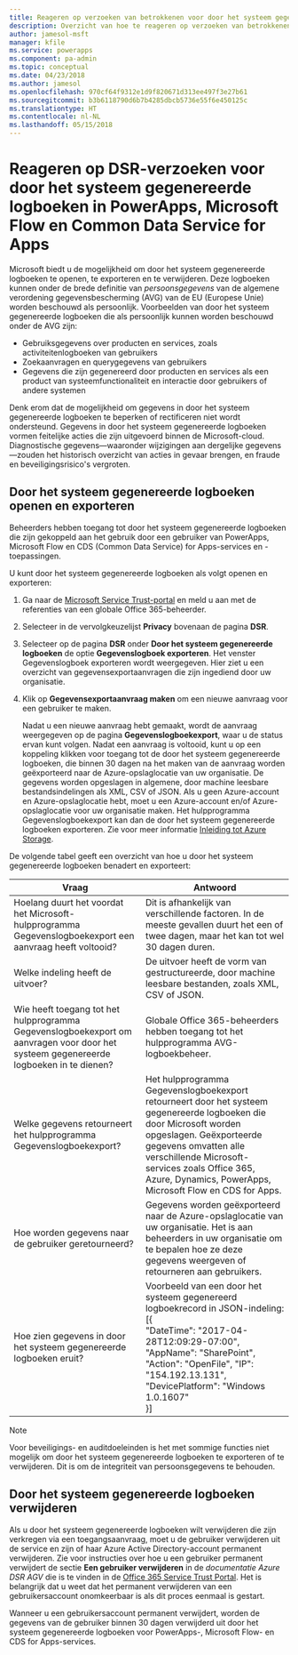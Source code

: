 ```yaml
---
title: Reageren op verzoeken van betrokkenen voor door het systeem gegenereerde logboeken in PowerApps, Microsoft Flow en Common Data Service (CDS) for Apps | Microsoft Docs
description: Overzicht van hoe te reageren op verzoeken van betrokkenen voor door het systeem gegenereerde logboeken in PowerApps, Microsoft Flow en Common Data Service (CDS) for Apps
author: jamesol-msft
manager: kfile
ms.service: powerapps
ms.component: pa-admin
ms.topic: conceptual
ms.date: 04/23/2018
ms.author: jamesol
ms.openlocfilehash: 970cf64f9312e1d9f820671d313ee497f3e27b61
ms.sourcegitcommit: b3b6118790d6b7b4285dbcb5736e55f6e450125c
ms.translationtype: HT
ms.contentlocale: nl-NL
ms.lasthandoff: 05/15/2018
---
```

# <a name="responding-to-dsr-requests-for-system-generated-logs-in-powerapps-microsoft-flow-and-common-data-service-for-apps"></a>Reageren op DSR-verzoeken voor door het systeem gegenereerde logboeken in PowerApps, Microsoft Flow en Common Data Service for Apps
Microsoft biedt u de mogelijkheid om door het systeem gegenereerde logboeken te openen, te exporteren en te verwijderen. Deze logboeken kunnen onder de brede definitie van *persoonsgegevens* van de algemene verordening gegevensbescherming (AVG) van de EU (Europese Unie) worden beschouwd als persoonlijk. Voorbeelden van door het systeem gegenereerde logboeken die als persoonlijk kunnen worden beschouwd onder de AVG zijn:
* Gebruiksgegevens over producten en services, zoals activiteitenlogboeken van gebruikers
* Zoekaanvragen en querygegevens van gebruikers
* Gegevens die zijn gegenereerd door producten en services als een product van systeemfunctionaliteit en interactie door gebruikers of andere systemen

Denk erom dat de mogelijkheid om gegevens in door het systeem gegenereerde logboeken te beperken of rectificeren niet wordt ondersteund. Gegevens in door het systeem gegenereerde logboeken vormen feitelijke acties die zijn uitgevoerd binnen de Microsoft-cloud. Diagnostische gegevens&mdash;waaronder wijzigingen aan dergelijke gegevens&mdash;zouden het historisch overzicht van acties in gevaar brengen, en fraude en beveiligingsrisico's vergroten.

## <a name="accessing-and-exporting-system-generated-logs"></a>Door het systeem gegenereerde logboeken openen en exporteren
Beheerders hebben toegang tot door het systeem gegenereerde logboeken die zijn gekoppeld aan het gebruik door een gebruiker van PowerApps, Microsoft Flow en CDS (Common Data Service) for Apps-services en -toepassingen.

U kunt door het systeem gegenereerde logboeken als volgt openen en exporteren:

1. Ga naar de [Microsoft Service Trust-portal](https://servicetrust.microsoft.com/) en meld u aan met de referenties van een globale Office 365-beheerder.

2. Selecteer in de vervolgkeuzelijst **Privacy** bovenaan de pagina **DSR**.

3. Selecteer op de pagina **DSR** onder **Door het systeem gegenereerde logboeken** de optie **Gegevenslogboek exporteren**. Het venster Gegevenslogboek exporteren wordt weergegeven. Hier ziet u een overzicht van gegevensexportaanvragen die zijn ingediend door uw organisatie.

4. Klik op **Gegevensexportaanvraag maken** om een nieuwe aanvraag voor een gebruiker te maken.

    Nadat u een nieuwe aanvraag hebt gemaakt, wordt de aanvraag weergegeven op de pagina **Gegevenslogboekexport**, waar u de status ervan kunt volgen. Nadat een aanvraag is voltooid, kunt u op een koppeling klikken voor toegang tot de door het systeem gegenereerde logboeken, die binnen 30 dagen na het maken van de aanvraag worden geëxporteerd naar de Azure-opslaglocatie van uw organisatie. De gegevens worden opgeslagen in algemene, door machine leesbare bestandsindelingen als XML, CSV of JSON. Als u geen Azure-account en Azure-opslaglocatie hebt, moet u een Azure-account en/of Azure-opslaglocatie voor uw organisatie maken. Het hulpprogramma Gegevenslogboekexport kan dan de door het systeem gegenereerde logboeken exporteren. Zie voor meer informatie [Inleiding tot Azure Storage](https://docs.microsoft.com/azure/storage/common/storage-introduction).

De volgende tabel geeft een overzicht van hoe u door het systeem gegenereerde logboeken benadert en exporteert:

| Vraag | Antwoord |
| --- | --- |
| Hoelang duurt het voordat het Microsoft-hulpprogramma Gegevenslogboekexport een aanvraag heeft voltooid? |    Dit is afhankelijk van verschillende factoren. In de meeste gevallen duurt het een of twee dagen, maar het kan tot wel 30 dagen duren.
| Welke indeling heeft de uitvoer? | De uitvoer heeft de vorm van gestructureerde, door machine leesbare bestanden, zoals XML, CSV of JSON.
| Wie heeft toegang tot het hulpprogramma Gegevenslogboekexport om aanvragen voor door het systeem gegenereerde logboeken in te dienen? | Globale Office 365-beheerders hebben toegang tot het hulpprogramma AVG-logboekbeheer.
| Welke gegevens retourneert het hulpprogramma Gegevenslogboekexport? | Het hulpprogramma Gegevenslogboekexport retourneert door het systeem gegenereerde logboeken die door Microsoft worden opgeslagen. Geëxporteerde gegevens omvatten alle verschillende Microsoft-services zoals Office 365, Azure, Dynamics, PowerApps, Microsoft Flow en CDS for Apps.
| Hoe worden gegevens naar de gebruiker geretourneerd? |   Gegevens worden geëxporteerd naar de Azure-opslaglocatie van uw organisatie. Het is aan beheerders in uw organisatie om te bepalen hoe ze deze gegevens weergeven of retourneren aan gebruikers.
| Hoe zien gegevens in door het systeem gegenereerde logboeken eruit? |  Voorbeeld van een door het systeem gegenereerd logboekrecord in JSON-indeling: <br> [{ <br>"DateTime": "2017-04- 28T12:09:29-07:00",  <br> "AppName": "SharePoint", <br> "Action": "OpenFile", "IP": "154.192.13.131", <br> "DevicePlatform": "Windows 1.0.1607" <br>}]

> [!NOTE]
>  Voor beveiligings- en auditdoeleinden is het met sommige functies niet mogelijk om door het systeem gegenereerde logboeken te exporteren of te verwijderen. Dit is om de integriteit van persoonsgegevens te behouden.
>
>

## <a name="deleting-system-generated-logs"></a>Door het systeem gegenereerde logboeken verwijderen
Als u door het systeem gegenereerde logboeken wilt verwijderen die zijn verkregen via een toegangsaanvraag, moet u de gebruiker verwijderen uit de service en zijn of haar Azure Active Directory-account permanent verwijderen. Zie voor instructies over hoe u een gebruiker permanent verwijdert de sectie **Een gebruiker verwijderen** in de *documentatie Azure DSR AGV* die is te vinden in de [Office 365 Service Trust Portal](https://servicetrust.microsoft.com/ViewPage/GDPRDSR). Het is belangrijk dat u weet dat het permanent verwijderen van een gebruikersaccount onomkeerbaar is als dit proces eenmaal is gestart.

Wanneer u een gebruikersaccount permanent verwijdert, worden de gegevens van de gebruiker binnen 30 dagen verwijderd uit door het systeem gegenereerde logboeken voor PowerApps-, Microsoft Flow- en CDS for Apps-services.